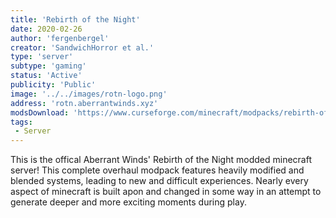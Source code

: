 ```yaml
---
title: 'Rebirth of the Night'
date: 2020-02-26
author: 'fergenbergel'
creator: 'SandwichHorror et al.'
type: 'server'
subtype: 'gaming'
status: 'Active'
publicity: 'Public'
image: '../../images/rotn-logo.png'
address: 'rotn.aberrantwinds.xyz'
modsDownload: 'https://www.curseforge.com/minecraft/modpacks/rebirth-of-the-night'
tags:
 - Server
---
```


This is the offical Aberrant Winds' Rebirth of the Night modded minecraft server! This complete overhaul modpack features heavily modified and blended systems, leading to new and difficult experiences. Nearly every aspect of minecraft is built apon and changed in some way in an attempt to generate deeper and more exciting moments during play.